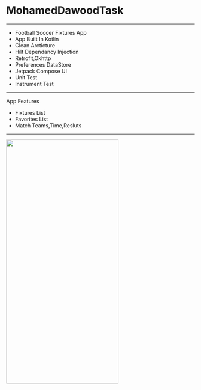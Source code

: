 # MohamedDawoodTask
-----------------------------------------------------------------------------------------------------------
* Football Soccer Fixtures App
* App Built In Kotlin
* Clean Arcticture
* Hilt Dependancy Injection
* Retrofit,Okhttp
* Preferences DataStore
* Jetpack Compose UI
* Unit Test
* Instrument Test
-----------------------------------------------------------------------------------------------------------

 App Features
* Fixtures List
* Favorites List
* Match Teams,Time,Resluts
-----------------------------------------------------------------------------------------------------------


<img src="https://github.com/mohameddawood/MohamedDawoodTask/blob/master/task2Gif.gif" width="300" height="650" />



